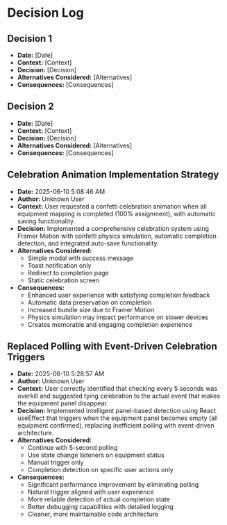 # Decision Log

## Decision 1
- **Date:** [Date]
- **Context:** [Context]
- **Decision:** [Decision]
- **Alternatives Considered:** [Alternatives]
- **Consequences:** [Consequences]

## Decision 2
- **Date:** [Date]
- **Context:** [Context]
- **Decision:** [Decision]
- **Alternatives Considered:** [Alternatives]
- **Consequences:** [Consequences]

## Celebration Animation Implementation Strategy
- **Date:** 2025-06-10 5:08:46 AM
- **Author:** Unknown User
- **Context:** User requested a confetti celebration animation when all equipment mapping is completed (100% assignment), with automatic saving functionality.
- **Decision:** Implemented a comprehensive celebration system using Framer Motion with confetti physics simulation, automatic completion detection, and integrated auto-save functionality.
- **Alternatives Considered:** 
  - Simple modal with success message
  - Toast notification only
  - Redirect to completion page
  - Static celebration screen
- **Consequences:** 
  - Enhanced user experience with satisfying completion feedback
  - Automatic data preservation on completion
  - Increased bundle size due to Framer Motion
  - Physics simulation may impact performance on slower devices
  - Creates memorable and engaging completion experience

## Replaced Polling with Event-Driven Celebration Triggers
- **Date:** 2025-06-10 5:28:57 AM
- **Author:** Unknown User
- **Context:** User correctly identified that checking every 5 seconds was overkill and suggested tying celebration to the actual event that makes the equipment panel disappear.
- **Decision:** Implemented intelligent panel-based detection using React useEffect that triggers when the equipment panel becomes empty (all equipment confirmed), replacing inefficient polling with event-driven architecture.
- **Alternatives Considered:** 
  - Continue with 5-second polling
  - Use state change listeners on equipment status
  - Manual trigger only
  - Completion detection on specific user actions only
- **Consequences:** 
  - Significant performance improvement by eliminating polling
  - Natural trigger aligned with user experience
  - More reliable detection of actual completion state
  - Better debugging capabilities with detailed logging
  - Cleaner, more maintainable code architecture
